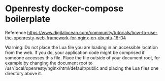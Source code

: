 # Openresty docker-compose boilerplate

Reference
https://www.digitalocean.com/community/tutorials/how-to-use-the-openresty-web-framework-for-nginx-on-ubuntu-16-04

Warning: Do not place the Lua file you are loading in an accessible location from the web. If you do, your application code might be comprised if someone accesses this file. Place the file outside of your document root, for example by changing the document root to /usr/local/openresty/nginx/html/default/public and placing the Lua files one directory above it.

